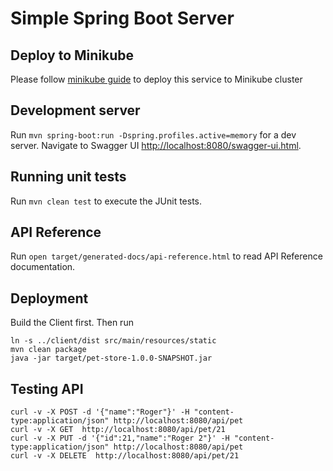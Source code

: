 # Simple Spring Boot Server

## Deploy to Minikube
Please follow [minikube guide] to deploy this service to Minikube cluster

[minikube guide]: <minikube.md>

## Development server

Run `mvn spring-boot:run -Dspring.profiles.active=memory` for a dev server.
Navigate to Swagger UI [http://localhost:8080/swagger-ui.html](http://localhost:8080/swagger-ui.html).

## Running unit tests

Run `mvn clean test` to execute the JUnit tests.

## API Reference

Run `open target/generated-docs/api-reference.html` to read API Reference documentation.

## Deployment

Build the Client first. Then run

    ln -s ../client/dist src/main/resources/static
    mvn clean package
    java -jar target/pet-store-1.0.0-SNAPSHOT.jar

## Testing API

    curl -v -X POST -d '{"name":"Roger"}' -H "content-type:application/json" http://localhost:8080/api/pet
    curl -v -X GET  http://localhost:8080/api/pet/21
    curl -v -X PUT -d '{"id":21,"name":"Roger 2"}' -H "content-type:application/json" http://localhost:8080/api/pet
    curl -v -X DELETE  http://localhost:8080/api/pet/21
